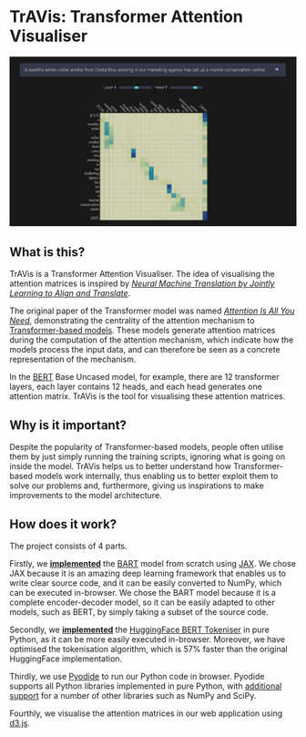 # TrAVis: Transformer Attention Visualiser

![](demo/readme.png)

## What is this?

TrAVis is a Transformer Attention Visualiser. The idea of visualising the attention matrices is inspired by [*Neural Machine Translation by Jointly Learning to Align and Translate*](https://arxiv.org/abs/1409.0473).

The original paper of the Transformer model was named [*Attention Is All You Need*](https://arxiv.org/abs/1706.03762), demonstrating the centrality of the attention mechanism to [Transformer-based models](https://huggingface.co/docs/transformers/model_summary). These models generate attention matrices during the computation of the attention mechanism, which indicate how the models process the input data, and can therefore be seen as a concrete representation of the mechanism.

In the [BERT](https://arxiv.org/abs/1810.04805) Base Uncased model, for example, there are 12 transformer layers, each layer contains 12 heads, and each head generates one attention matrix. TrAVis is the tool for visualising these attention matrices.

## Why is it important?

Despite the popularity of Transformer-based models, people often utilise them by just simply running the training scripts, ignoring what is going on inside the model. TrAVis helps us to better understand how Transformer-based models work internally, thus enabling us to better exploit them to solve our problems and, furthermore, giving us inspirations to make improvements to the model architecture.

## How does it work?

The project consists of 4 parts.

Firstly, we [**implemented**](https://github.com/ayaka14732/bart-base-jax) the [BART](https://arxiv.org/abs/1910.13461) model from scratch using [JAX](https://github.com/google/jax). We chose JAX because it is an amazing deep learning framework that enables us to write clear source code, and it can be easily converted to NumPy, which can be executed in-browser. We chose the BART model because it is a complete encoder-decoder model, so it can be easily adapted to other models, such as BERT, by simply taking a subset of the source code.

Secondly, we [**implemented**](https://github.com/ztjhz/word-piece-tokenizer) the [HuggingFace BERT Tokeniser](https://huggingface.co/docs/transformers/model_doc/bert#transformers.BertTokenizer) in pure Python, as it can be more easily executed in-browser. Moreover, we have optimised the tokenisation algorithm, which is 57% faster than the original HuggingFace implementation.

Thirdly, we use [Pyodide](https://pyodide.org/) to run our Python code in browser. Pyodide supports all Python libraries implemented in pure Python, with [additional support](https://pyodide.org/en/stable/usage/packages-in-pyodide.html) for a number of other libraries such as NumPy and SciPy.

Fourthly, we visualise the attention matrices in our web application using [d3.js](https://d3js.org/).
